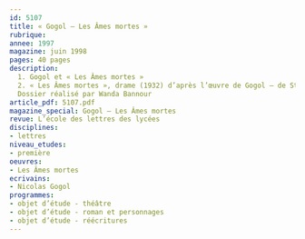 ```yaml
---
id: 5107
title: « Gogol – Les Âmes mortes »
rubrique: 
annee: 1997
magazine: juin 1998
pages: 40 pages
description: 
  1. Gogol et « Les Âmes mortes »
  2. « Les Âmes mortes », drame (1932) d’après l’œuvre de Gogol – de Stanislavski à Meyerhold
  Dossier réalisé par Wanda Bannour
article_pdf: 5107.pdf
magazine_special: Gogol – Les Âmes mortes
revue: L’école des lettres des lycées
disciplines:
- lettres
niveau_etudes:
- première
oeuvres:
- Les Âmes mortes
ecrivains:
- Nicolas Gogol
programmes:
- objet d’étude - théâtre
- objet d’étude - roman et personnages
- objet d’étude - réécritures
---
```

